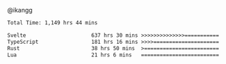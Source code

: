 @ikangg
<!--START_SECTION:waka-->

```txt
Total Time: 1,149 hrs 44 mins

Svelte                     637 hrs 30 mins >>>>>>>>>>>>>>===========   54.96 %
TypeScript                 181 hrs 16 mins >>>>=====================   15.63 %
Rust                       38 hrs 50 mins  >========================   03.35 %
Lua                        21 hrs 6 mins   =========================   01.82 %
```

<!--END_SECTION:waka-->
